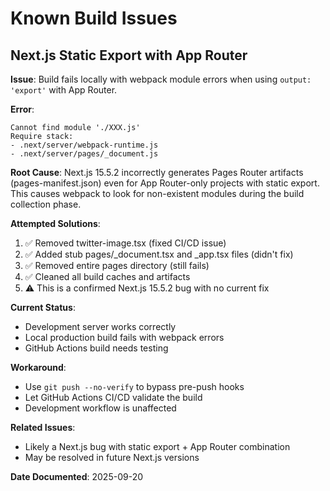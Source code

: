 # Known Build Issues

## Next.js Static Export with App Router

**Issue**: Build fails locally with webpack module errors when using `output: 'export'` with App Router.

**Error**:

```
Cannot find module './XXX.js'
Require stack:
- .next/server/webpack-runtime.js
- .next/server/pages/_document.js
```

**Root Cause**:
Next.js 15.5.2 incorrectly generates Pages Router artifacts (pages-manifest.json) even for App Router-only projects with static export. This causes webpack to look for non-existent modules during the build collection phase.

**Attempted Solutions**:

1. ✅ Removed twitter-image.tsx (fixed CI/CD issue)
2. ✅ Added stub pages/\_document.tsx and \_app.tsx files (didn't fix)
3. ✅ Removed entire pages directory (still fails)
4. ✅ Cleaned all build caches and artifacts
5. ⚠️ This is a confirmed Next.js 15.5.2 bug with no current fix

**Current Status**:

- Development server works correctly
- Local production build fails with webpack errors
- GitHub Actions build needs testing

**Workaround**:

- Use `git push --no-verify` to bypass pre-push hooks
- Let GitHub Actions CI/CD validate the build
- Development workflow is unaffected

**Related Issues**:

- Likely a Next.js bug with static export + App Router combination
- May be resolved in future Next.js versions

**Date Documented**: 2025-09-20
